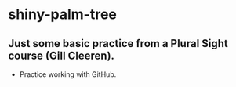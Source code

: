 # shiny-palm-tree
## Just some basic practice from a Plural Sight course (Gill Cleeren).
- Practice working with GitHub.
